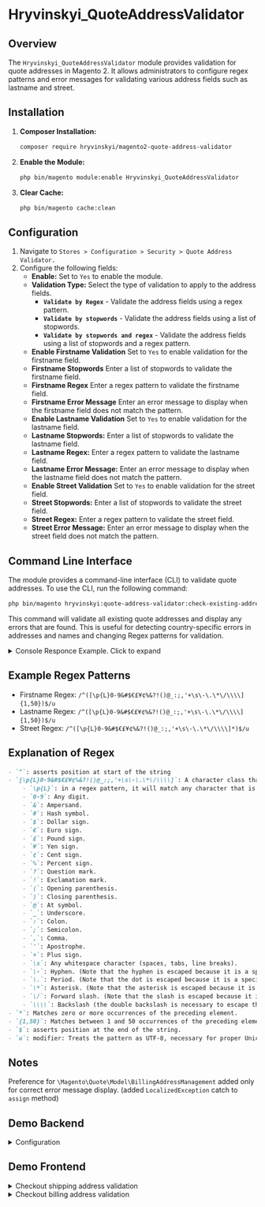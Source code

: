 # Hryvinskyi_QuoteAddressValidator

## Overview

The `Hryvinskyi_QuoteAddressValidator` module provides validation for quote addresses in Magento 2. It allows administrators to configure regex patterns and error messages for validating various address fields such as lastname and street.

## Installation

1. **Composer Installation:**
   ```bash
   composer require hryvinskyi/magento2-quote-address-validator
    ```
2. **Enable the Module:**
    ```bash
    php bin/magento module:enable Hryvinskyi_QuoteAddressValidator
    ```
3. **Clear Cache:**
    ```bash
    php bin/magento cache:clean
    ```
   
## Configuration

1. Navigate to `Stores > Configuration > Security > Quote Address Validator.`
2. Configure the following fields:
    - **Enable:** Set to `Yes` to enable the module.
    - **Validation Type:** Select the type of validation to apply to the address fields.
        - **`Validate by Regex`** - Validate the address fields using a regex pattern.
        - **`Validate by stopwords`** - Validate the address fields using a list of stopwords.
        - **`Validate by stopwords and regex`** - Validate the address fields using a list of stopwords and a regex pattern.
    - **Enable Firstname Validation** Set to `Yes` to enable validation for the firstname field.
    - **Firstname Stopwords** Enter a list of stopwords to validate the firstname field.
    - **Firstname Regex** Enter a regex pattern to validate the firstname field.
    - **Firstname Error Message** Enter an error message to display when the firstname field does not match the pattern.
    - **Enable Lastname Validation** Set to `Yes` to enable validation for the lastname field.
    - **Lastname Stopwords:** Enter a list of stopwords to validate the lastname field.
    - **Lastname Regex:** Enter a regex pattern to validate the lastname field.
    - **Lastname Error Message:** Enter an error message to display when the lastname field does not match the pattern.
    - **Enable Street Validation** Set to `Yes` to enable validation for the street field.
    - **Street Stopwords:** Enter a list of stopwords to validate the street field.
    - **Street Regex:** Enter a regex pattern to validate the street field.
    - **Street Error Message:** Enter an error message to display when the street field does not match the pattern.

## Command Line Interface

The module provides a command-line interface (CLI) to validate quote addresses. To use the CLI, run the following command:

```bash
php bin/magento hryvinskyi:quote-address-validator:check-existing-addresses
```

This command will validate all existing quote addresses and display any errors that are found.
This is useful for detecting country-specific errors in addresses and names and changing Regex patterns for validation.

<details>
<summary>Console Responce Example. Click to expand</summary>

![console_response.png](./docs/images/console_response.png)
</details>

## Example Regex Patterns

 - Firstname Regex: `/^([\p{L}0-9&#$€£¥¢%&?!()@_:;,'+\s\-\.\*\/\\\\]{1,50})$/u`
 - Lastname Regex: `/^([\p{L}0-9&#$€£¥¢%&?!()@_:;,'+\s\-\.\*\/\\\\]{1,50})$/u`
 - Street Regex: `/^([\p{L}0-9&#$€£¥¢%&?!()@_:;,'+\s\-\.\*\/\\\\]*)$/u`

## Explanation of Regex

```markdown
- `^`: asserts position at start of the string
- `[\p{L}0-9&#$€£¥¢%&?!()@_:;,'+\s\-\.\*\/\\\\]`: A character class that allows:
    - `\p{L}`: in a regex pattern, it will match any character that is considered a letter in Unicode.
    - `0-9`: Any digit.
    - `&`: Ampersand.
    - `#`: Hash symbol.
    - `$`: Dollar sign.
    - `€`: Euro sign.
    - `£`: Pound sign.
    - `¥`: Yen sign.
    - `¢`: Cent sign.
    - `%`: Percent sign.
    - `?`: Question mark.
    - `!`: Exclamation mark.
    - `(`: Opening parenthesis.
    - `)`: Closing parenthesis.
    - `@`: At symbol.
    - `_`: Underscore.
    - `:`: Colon.
    - `;`: Semicolon.
    - `,`: Comma.
    - `'`: Apostrophe.
    - `+`: Plus sign.
    - `\s`: Any whitespace character (spaces, tabs, line breaks).
    - `\-`: Hyphen. (Note that the hyphen is escaped because it is a special character in regex.)
    - `\.`: Period. (Note that the dot is escaped because it is a special character in regex.)
    - `\*`: Asterisk. (Note that the asterisk is escaped because it is a special character in regex.)
    - `\/`: Forward slash. (Note that the slash is escaped because it is a special character in regex.)
    - `\\\\`: Backslash (the double backslash is necessary to escape the backslash itself in PHP strings and regex).
- `*`: Matches zero or more occurrences of the preceding element.
- `{1,50}`: Matches between 1 and 50 occurrences of the preceding element.
- `$`: asserts position at the end of the string.
- `u`: modifier: Treats the pattern as UTF-8, necessary for proper Unicode matching.
```

## Notes

Preference for `\Magento\Quote\Model\BillingAddressManagement` added only for correct error message display. (added `LocalizedException` catch to `assign` method)

## Demo Backend
<details>
<summary>Configuration</summary>

![Admin](./docs/images/configuration_settings_stores_magento_admin.gif)
</details>



## Demo Frontend

<details>
<summary>Checkout shipping address validation</summary>

![checkout](./docs/images/checkout_testing.gif)
</details>


<details>
<summary>Checkout billing address validation</summary>

![checkout](./docs/images/checkout_testing_billing.gif)
</details>

